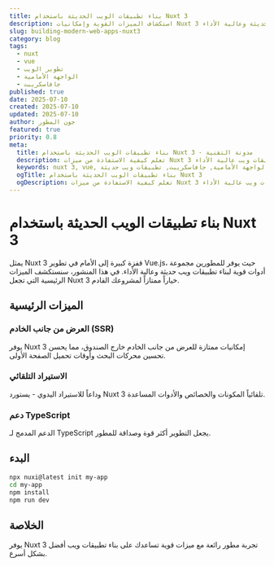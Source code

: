 ```yaml
---
title: بناء تطبيقات الويب الحديثة باستخدام Nuxt 3
description: استكشاف الميزات القوية وإمكانيات Nuxt 3 لبناء تطبيقات ويب حديثة وعالية الأداء
slug: building-modern-web-apps-nuxt3
category: blog
tags: 
  - nuxt
  - vue
  - تطوير الويب
  - الواجهة الأمامية
  - جافاسكريبت
published: true
date: 2025-07-10
created: 2025-07-10
updated: 2025-07-10
author: جون المطور
featured: true
priority: 0.8
meta:
  title: بناء تطبيقات الويب الحديثة باستخدام Nuxt 3 - مدونة التقنية
  description: تعلم كيفية الاستفادة من ميزات Nuxt 3 القوية لإنشاء تطبيقات ويب عالية الأداء
  keywords: nuxt 3, vue, تطوير الويب, الواجهة الأمامية, جافاسكريبت, تطبيقات ويب حديثة
  ogTitle: بناء تطبيقات الويب الحديثة باستخدام Nuxt 3
  ogDescription: تعلم كيفية الاستفادة من ميزات Nuxt 3 القوية لإنشاء تطبيقات ويب عالية الأداء
---
```


# بناء تطبيقات الويب الحديثة باستخدام Nuxt 3

يمثل Nuxt 3 قفزة كبيرة إلى الأمام في تطوير Vue.js، حيث يوفر للمطورين مجموعة أدوات قوية لبناء تطبيقات ويب حديثة وعالية الأداء. في هذا المنشور، سنستكشف الميزات الرئيسية التي تجعل Nuxt 3 خياراً ممتازاً لمشروعك القادم.

## الميزات الرئيسية

### العرض من جانب الخادم (SSR)
يوفر Nuxt 3 إمكانيات ممتازة للعرض من جانب الخادم خارج الصندوق، مما يحسن تحسين محركات البحث وأوقات تحميل الصفحة الأولى.

### الاستيراد التلقائي
وداعاً للاستيراد اليدوي - يستورد Nuxt 3 تلقائياً المكونات والخصائص والأدوات المساعدة.

### دعم TypeScript
الدعم المدمج لـ TypeScript يجعل التطوير أكثر قوة وصداقة للمطور.

## البدء

```bash
npx nuxi@latest init my-app
cd my-app
npm install
npm run dev
```

## الخلاصة

يوفر Nuxt 3 تجربة مطور رائعة مع ميزات قوية تساعدك على بناء تطبيقات ويب أفضل بشكل أسرع.
